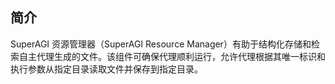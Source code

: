 ## 简介

SuperAGI 资源管理器（SuperAGI Resource Manager）有助于结构化存储和检索自主代理生成的文件。该组件可确保代理顺利运行，允许代理根据其唯一标识和执行参数从指定目录读取文件并保存到指定目录。